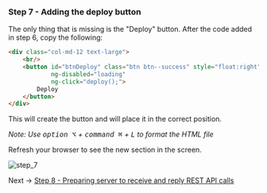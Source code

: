 ### Step 7 - Adding the deploy button
The only thing that is missing is the "Deploy" button.
 After the code added in step 6, copy the following:

```html
<div class="col-md-12 text-large">
    <br/>
    <button id="btnDeploy" class="btn btn--success" style="float:right"
            ng-disabled="loading"
            ng-click="deploy();">
        Deploy
    </button>
</div>
```

This will create the button and will place it in the correct  position.

_Note: Use <kbd>option ⌥</kbd> + <kbd>command ⌘</kbd> + <kbd>L</kbd> to format the HTML file_

Refresh your browser to see the new section in the screen.

![step_7](lab/images/step_7.png)


Next -> [Step 8 - Preparing server to receive and reply REST API calls]

[Step 8 - Preparing server to receive and reply REST API calls]: step8.md
